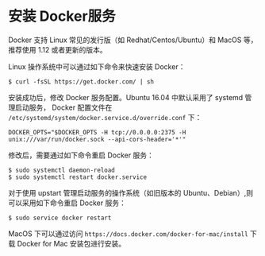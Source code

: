 # 安装 Docker服务

Docker 支持 Linux 常见的发行版（如 Redhat/Centos/Ubuntu）和 MacOS 等，推荐使用 1.12 或者更新的版本。

Linux 操作系统中可以通过如下命令来快速安装 Docker：

```
$ curl -fsSL https://get.docker.com/ | sh
```

安装成功后，修改 Docker 服务配置。Ubuntu 16.04 中默认采用了 systemd 管理启动服务， Docker 配置文件在 `/etc/systemd/system/docker.service.d/override.conf` 下：

```
DOCKER_OPTS="$DOCKER_OPTS -H tcp://0.0.0.0:2375 -H unix:///var/run/docker.sock --api-cors-header='*'"
```

修改后，需要通过如下命令重启 Docker 服务：

```
$ sudo systemctl daemon-reload
$ sudo systemctl restart docker.service
```

对于使用 upstart 管理启动服务的操作系统（如旧版本的 Ubuntu、Debian）,则可以采用如下命令重启 Docker 服务：

```
$ sudo service docker restart
```

MacOS 下可以通过访问 `https://docs.docker.com/docker-for-mac/install` 下载 Docker for Mac 安装包进行安装。
